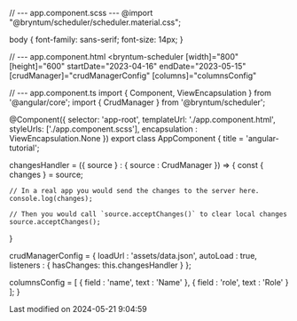 // --- app.component.scss ---
@import "@bryntum/scheduler/scheduler.material.css";

body {
    font-family: sans-serif;
    font-size: 14px;
}

// --- app.component.html
<bryntum-scheduler
  [width]="800"
  [height]="600"
  startDate="2023-04-16"
  endDate="2023-05-15"
  [crudManager]="crudManagerConfig"
  [columns]="columnsConfig"
></bryntum-scheduler>

// --- app.component.ts
import { Component, ViewEncapsulation } from '@angular/core';
import { CrudManager } from '@bryntum/scheduler';

@Component({
  selector: 'app-root',
  templateUrl: './app.component.html',
  styleUrls: ['./app.component.scss'],
  encapsulation : ViewEncapsulation.None
})
export class AppComponent {
  title = 'angular-tutorial';

  changesHandler = ({ source } : { source : CrudManager }) => {
    const { changes } = source;

    // In a real app you would send the changes to the server here.
    console.log(changes);

    // Then you would call `source.acceptChanges()` to clear local changes
    source.acceptChanges();
  }

  crudManagerConfig = {
    loadUrl   : 'assets/data.json',
    autoLoad  : true,
    listeners : {
      hasChanges: this.changesHandler
    }
  };

  columnsConfig = [
    {
        field : 'name',
        text  : 'Name'
    },
    {
        field : 'role',
        text  : 'Role'
    }
  ];
}


<p class="last-modified">Last modified on 2024-05-21 9:04:59</p>